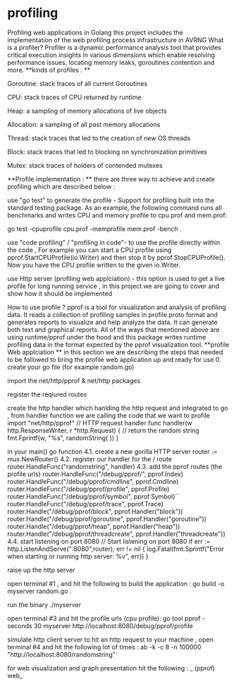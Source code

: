 # profiling



Profiling web applications in Golang
this project includes the implementation of the web profiling process infrastructure in AVRNG
What is a profiler?
Profiler is a dynamic performance analysis tool that provides critical execution insights in various dimensions which enable resolving
performance issues, locating memory leaks, goroutines contention and more.
**kinds of profiles : **


Goroutine: stack traces of all current Goroutines

CPU: stack traces of CPU returned by runtime

Heap: a sampling of memory allocations of live objects

Allocation: a sampling of all past memory allocations

Thread: stack traces that led to the creation of new OS threads

Block: stack traces that led to blocking on synchronization primitives

Mutex: stack traces of holders of contended mutexes

**Profile implementation : **
there are three way to achieve and create profiling which are described below :


use "go test" to generate the profile -
Support for profiling built into the standard testing package.
As an example, the following command runs all benchmarks and writes CPU and memory profile to cpu.prof and mem.prof:

go test -cpuprofile cpu.prof -memprofile mem.prof -bench .



use "code profiling" / "profiling in code"-
to use the profile directly within the code ,
For example you can start a CPU profile using pprof.StartCPUProfile(io.Writer) and then stop it by pprof.StopCPUProfile().
Now you have the CPU profile written to the given io.Writer.


use Http server (profiling web applciation) -
this option is used to get a live profile for long running service , in this project we are going to cover and show how it should be implemented


How to use profile ?
pprof is a tool for visualization and analysis of profiling data.
It reads a collection of profiling samples in profile.proto format and generates reports to visualize and help analyze the data.
It can generate both text and graphical reports.
All of the ways that mentioned above are using runtime/pprof under the hood and this package writes runtime profiling data in the format expected by the pprof visualization tool.
**profile Web applciation **
in this section we are describing the steps that needed to be followed to bring the profile web application up and ready for use
0. create your go file (for example random.go)


import the net/http/pprof & net/http packages


register the reqiured routes


create the http handler which hanlding the http request and integrated to go , from handler function we are calling the code that we want to profile
import "net/http/pprof"
// HTTP request handler func handler(w http.ResponseWriter, r *http.Request) { // return the random string fmt.Fprintf(w, "%s", randomString( )) }


in your main() go function
4.1. create a new gorilla HTTP server
router := mux.NewRouter()
4.2. register our handler for the / route
router.HandleFunc("randomstring", handler)
4.3. add the pprof routes (the profile urls)
router.HandleFunc("/debug/pprof/", pprof.Index) router.HandleFunc("/debug/pprof/cmdline", pprof.Cmdline) router.HandleFunc("/debug/pprof/profile", pprof.Profile) router.HandleFunc("/debug/pprof/symbol", pprof.Symbol)`` router.HandleFunc("/debug/pprof/trace", pprof.Trace) router.Handle("/debug/pprof/block", pprof.Handler("block")) router.Handle("/debug/pprof/goroutine", pprof.Handler("goroutine")) router.Handle("/debug/pprof/heap", pprof.Handler("heap")) router.Handle("/debug/pprof/threadcreate", pprof.Handler("threadcreate"))
4.4. start listening on port 8080
	// Start listening on port 8080 if err := http.ListenAndServe(":8080",router); err != nil { log.Fatal(fmt.Sprintf("Error when starting or running http server: %v", err)) } 


raise up the http server




open terminal #1 , and hit the following to build the application :
go build -o myserver random.go .


run the binary
./myserver


open terminal #3 and hit the profile urls (cpu profile):
go tool pprof -seconds 30 myserver http://localhost:8080/debug/pprof/profile


simulate http client server to hit an http request to your machine , open terminal #4 and hit the following lot of times :
ab -k -c 8 -n 100000 "http://localhost:8080/randomstring"`


for web visualization and graph presentation hit the following :
_ (pprof) web_
